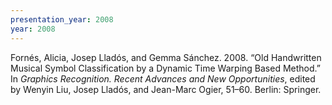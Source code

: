 ```yaml
---
presentation_year: 2008
year: 2008
---
```


Fornés, Alicia, Josep Lladós, and Gemma Sánchez. 2008. “Old Handwritten Musical Symbol Classification by a Dynamic Time Warping Based Method.” In <i>Graphics Recognition. Recent Advances and New Opportunities</i>, edited by Wenyin Liu, Josep Lladós, and Jean-Marc Ogier, 51–60. Berlin: Springer.